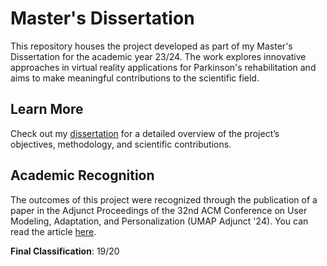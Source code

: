 # Master's Dissertation

This repository houses the project developed as part of my Master's Dissertation for the academic year 23/24. The work explores innovative approaches in virtual reality applications for Parkinson's rehabilitation and aims to make meaningful contributions to the scientific field.

## Learn More

Check out my [dissertation](https://github.com/sailoring-rgb/VRMTraining/blob/main/Dissertation/dissertation.pdf) for a detailed overview of the project’s objectives, methodology, and scientific contributions.

## Academic Recognition

The outcomes of this project were recognized through the publication of a paper in the Adjunct Proceedings of the 32nd ACM Conference on User Modeling, Adaptation, and Personalization (UMAP Adjunct '24). You can read the article [here](https://dl.acm.org/doi/10.1145/3631700.3664876).

**Final Classification**: 19/20
